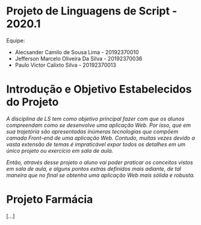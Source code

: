 # Projeto de Linguagens de Script - 2020.1
Equipe:
* Alecsander Camilo de Sousa Lima - 20192370010
* Jefferson Marcelo Oliveira Da Silva - 20192370036 
* Paulo Victor Calixto Silva - 20192370013

# Introdução e Objetivo Estabelecidos do Projeto
*A disciplina de LS tem como objetivo principal fazer com que os alunos compreendam como se desenvolve uma aplicação Web. Por isso, que em sua trajetória são apresentadas inúmeras tecnologias que compõem camada Front-end de uma aplicação Web. Contudo, muitas vezes devido a vasta extensão de temas é impraticável expor todos os detalhes em um único projeto ou exercício em sala de aula.*

*Então, através desse projeto o aluno vai poder praticar os conceitos vistos em sala de aula, e alguns pontos extras definidos mais adiante, de tal maneira que no final se obtenha uma aplicação Web mais sólida e robusta.*

# Projeto Farmácia
[...]
